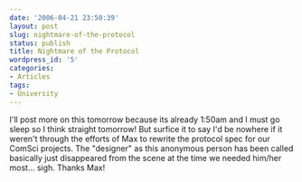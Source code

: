 ```yaml
---
date: '2006-04-21 23:50:39'
layout: post
slug: nightmare-of-the-protocol
status: publish
title: Nightmare of the Protocol
wordpress_id: '5'
categories:
- Articles
tags:
- University
---
```


I'll post more on this tomorrow because its already 1:50am and I must go sleep so I think straight tomorrow! But surfice it to say I'd be nowhere if it weren't through the efforts of Max to rewrite the protocol spec for our ComSci projects. The "designer" as this anonymous person has been called basically just disappeared from the scene at the time we needed him/her most... sigh. Thanks Max!
